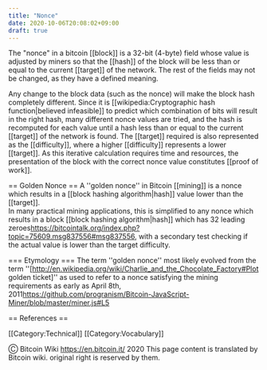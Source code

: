 ```yaml
---
title: "Nonce"
date: 2020-10-06T20:08:02+09:00
draft: true
---
```


The "nonce" in a bitcoin [[block]] is a 32-bit (4-byte) field whose value is
adjusted by miners so that the [[hash]] of the block will be less than or equal
to the current [[target]] of the network. The rest of the fields may not be
changed, as they have a defined meaning.

Any change to the block data (such as the nonce) will make the block hash
completely different. Since it is [[wikipedia:Cryptographic hash
function|believed infeasible]] to predict which combination of bits will result
in the right hash, many different nonce values are tried, and the hash is
recomputed for each value until a hash less than or equal to the current
[[target]] of the network is found. The [[target]] required is also represented
as the [[difficulty]], where a higher [[difficulty]] represents a lower
[[target]]. As this iterative calculation requires time and resources, the
presentation of the block with the correct nonce value constitutes [[proof of
work]].

== Golden Nonce == A ''golden nonce'' in Bitcoin [[mining]] is a nonce which
results in a [[block hashing algorithm|hash]] value lower than the [[target]].  
In many practical mining applications, this is simplified to any nonce which
results in a block [[block hashing algorithm|hash]] which has 32 leading
zeroes<ref>https://bitcointalk.org/index.php?topic=75609.msg837556#msg837556</ref>,
with a secondary test checking if the actual value is lower than the target
difficulty.

=== Etymology === The term ''golden nonce'' most likely evolved from the term
''[http://en.wikipedia.org/wiki/Charlie_and_the_Chocolate_Factory#Plot golden
ticket]'' as used to refer to a nonce satisfying the mining requirements as
early as April 8th,
2011<ref>https://github.com/progranism/Bitcoin-JavaScript-Miner/blob/master/miner.js#L5</ref>

== References == <references />

[[Category:Technical]] [[Category:Vocabulary]]

Ⓒ Bitcoin Wiki https://en.bitcoin.it/ 2020 This page content is translated by
Bitcoin wiki. original right is reserved by them.
